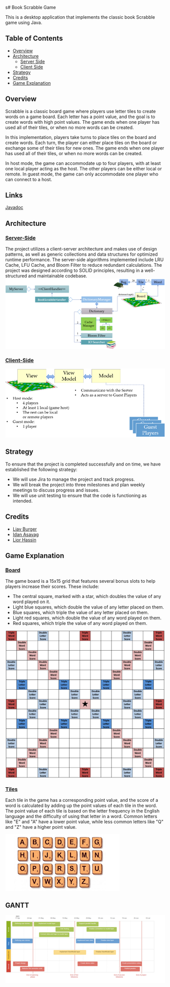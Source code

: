 s# Book Scrabble Game

This is a desktop application that implements the classic book Scrabble game using Java.


## Table of Contents

- [Overview](#overview)
- [Architecture](#architecture)
  - [Server Side](#server-side)
  - [Client Side](#client-side)
- [Strategy](#strategy)
- [Credits](#credits)
- [Game Explanation](#game-explanation)

## Overview

Scrabble is a classic board game where players use letter tiles to create words on a game board. Each letter has a point value, and the goal is to create words with high point values. The game ends when one player has used all of their tiles, or when no more words can be created.

In this implementation, players take turns to place tiles on the board and create words. Each turn, the player can either place tiles on the board or exchange some of their tiles for new ones. The game ends when one player has used all of their tiles, or when no more words can be created.

In host mode, the game can accommodate up to four players, with at least one local player acting as the host. The other players can be either local or remote. In guest mode, the game can only accommodate one player who can connect to a host.


## Links


[Javadoc](https://bookscrabble.github.io/Project/JavaDocuments/view.bookscrabble/module-summary.html)


## Architecture

### <ins>Server-Side</ins>

The project utilizes a client-server architecture and makes use of design patterns, as well as generic collections and data structures for optimized runtime performance. The server-side algorithms implemented include LRU Cache, LFU Cache, and Bloom Filter to reduce redundant calculations. The project was designed according to SOLID principles, resulting in a well-structured and maintainable codebase.
<img src="https://github.com/BookScrabble/Project/blob/main/src/main/resources/Images/ServerSide.png"/>

### <ins>Client-Side</ins>
<img src="https://github.com/BookScrabble/Project/blob/main/src/main/resources/Images/ClientSide.png"/>




## Strategy

To ensure that the project is completed successfully and on time, we have established the following strategy:

- We will use Jira to manage the project and track progress.
- We will break the project into three milestones and plan weekly meetings to discuss progress and issues.
- We will use unit testing to ensure that the code is functioning as intended. 




## Credits

- [Liav Burger](https://github.com/LiavBurger)
- [Idan Asayag](https://github.com/idanasayag0)
- [Lior Hassin](https://github.com/liorhassin)



## Game Explanation
### <ins>Board</ins>

The game board is a 15x15 grid that features several bonus slots to help players increase their scores. These include:

- The central square, marked with a star, which doubles the value of any word played on it.
- Light blue squares, which double the value of any letter placed on them.
- Blue squares, which triple the value of any letter placed on them.
- Light red squares, which double the value of any word played on them.
- Red squares, which triple the value of any word played on them.
<img src="https://github.com/BookScrabble/Project/blob/main/src/main/resources/Images/board.png"/>


### <ins>Tiles</ins>

Each tile in the game has a corresponding point value, and the score of a word is calculated by adding up the point values of each tile in the word. 
The point value of each tile is based on the letter frequency in the English language and the difficulty of using that letter in a word. Common letters like "E" and "A" have a lower point value, while less common letters like "Q" and "Z" have a higher point value.

<img src="https://github.com/BookScrabble/Project/blob/main/src/main/resources/Images/Tiles.png" width="360" height="180"/>

## GANTT

<img src="https://github.com/BookScrabble/Project/blob/main/src/main/resources/Images/GANTT.png"  />







